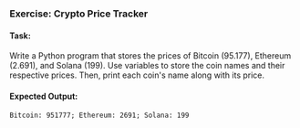 ### **Exercise: Crypto Price Tracker**

#### **Task:**  
Write a Python program that stores the prices of Bitcoin (95.177), Ethereum (2.691), and Solana (199). Use variables to store the coin names and their respective prices. Then, print each coin's name along with its price.

#### **Expected Output:**
`Bitcoin: 951777; Ethereum: 2691; Solana: 199`
